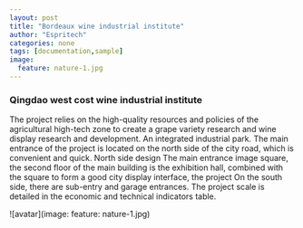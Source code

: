 ```yaml
---
layout: post
title: "Bordeaux wine industrial institute"
author: "Espritech"
categories: none
tags: [documentation,sample]
image:
  feature: nature-1.jpg
---
```


### Qingdao west cost wine industrial institute 
The project relies on the high-quality resources and policies of the agricultural high-tech zone to create a grape variety research and wine display research and development. 
An integrated industrial park. The main entrance of the project is located on the north side of the city road, which is convenient and quick. North side design 
The main entrance image square, the second floor of the main building is the exhibition hall, combined with the square to form a good city display interface, the project 
On the south side, there are sub-entry and garage entrances. The project scale is detailed in the economic and technical indicators table.

![avatar](image:
  feature: nature-1.jpg)